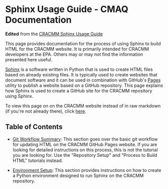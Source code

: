 # Sphinx Usage Guide - CMAQ Documentation

**Edited** from the [CRACMM Sphinx Usage Guide](https://github.com/USEPA/CRACMM/blob/CRACMMdocs/sphinx/README.md)

This page provides documentation for the process of using Sphinx to build HTML for the CRACMM website. It is primarily intended for CRACMM developers at the EPA. Others may or may not find the information presented here useful.

[Sphinx](https://www.sphinx-doc.org/en/master/) is a software written in Python that is used to create HTML files based on already existing files. It is typically used to create websites that document software and it can be used in combination with GitHub's [Pages](https://pages.github.com/) utility to publish a website based on a GitHub repository. This page explains how Sphinx is used to create a GitHub site for the CRACMM repository using Sphinx.

To view this page on on the CRACMM website instead of in raw markdown (if you're not already there), click [here](https://USEPA.github.io/CRACMM/sphinx/README.html).


## Table of Contents
* [Git Workflow Summary](#git-workflow-summary): This section goes over the basic git workflow for updating HTML on the CRACMM GitHub Pages website. If you are looking for detailed instructions on this process, this is not the tutorial you are looking for. Use the "Repository Setup" and "Process to Build HTML" tutorials instead.

* [Environment Setup](#environment-setup): This section provides instructions on how to create a Python environment designed to run Sphinx on the CRACMM repository.